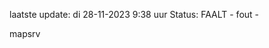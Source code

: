 laatste update: 
di 28-11-2023  9:38   uur 
Status: FAALT - fout - 
<div class="service R">mapsrv</div>